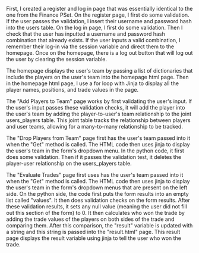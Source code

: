 First, I created a register and log in page that was essentially identical to the one from the Finance PSet. On the register page, I first do some validation. If the user passes the validation, I insert their username and password hash into the users table. On the log in page, I first do some validation. Then I check that the user has inputted a username and password hash combination that already exists. If the user inputs a valid combination, I remember their log-in via the session variable and direct them to the homepage. Once on the homepage, there is a log out button that will log out the user by clearing the session variable. 

The homepage displays the user's team by passing a list of dictionaries that include the players on the user's team into the homepage html page. Then in the homepage html page, I use a for loop with Jinja to display all the player names, positions, and trade values in the page. 

The "Add Players to Team" page works by first validating the user's input. If the user's input passes these validation checks, it will add the player into the user's team by adding the player-to-user's team relationship to the joint users_players table. This joint table tracks the relationship between players and user teams, allowing for a many-to-many relationship to be tracked.

The "Drop Players from Team" page first has the user's team passed into it when the "Get" method is called. The HTML code then uses jinja to display the user's team in the form's dropdown menu. In the python code, it first does some validation. Then if it passes the validation test, it deletes the player-user relationship on the users_players table. 

The "Evaluate Trades" page first uses has the user's team passed into it when the "Get" method is called. The HTML code then uses jinja to display the user's team in the form's dropdown menus that are present on the left side. On the python side, the code first puts the form results into an empty list called "values". It then does validation checks on the form results. After these validation results, it sets any null value (meaning the user did not fill out this section of the form) to 0. It then calculates who won the trade by adding the trade values of the players on both sides of the trade and comparing them. After this comparison, the "result" variable is updated with a string and this string is passed into the "result.html" page. This result page displays the result variable using jinja to tell the user who won the trade. 
